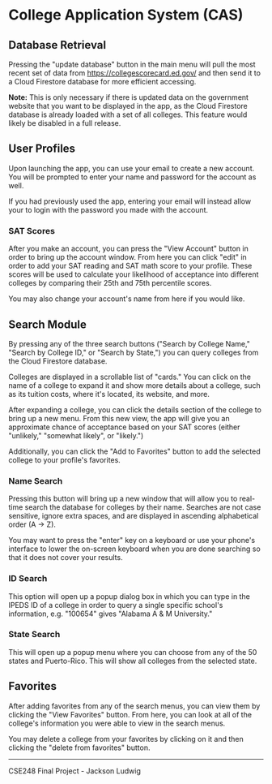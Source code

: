 # College Application System (CAS)

## Database Retrieval

Pressing the "update database" button in the main menu will pull the most recent set of data from <https://collegescorecard.ed.gov/>
and then send it to a Cloud Firestore database for more efficient accessing.

**Note:** This is only necessary if there is updated data on the government website that you want to be displayed in the app, as the Cloud Firestore database is already loaded with a set of all colleges. This feature would likely be disabled in a full release.

## User Profiles

Upon launching the app, you can use your email to create a new account. You will be prompted to enter your name and password for the account as well.

If you had previously used the app, entering your email will instead allow your to login with the password you made with the account.

### SAT Scores

After you make an account, you can press the "View Account" button in order to bring up the account window. From here you can click "edit" in order to add your SAT reading and SAT math score to your profile. These scores will be used to calculate your likelihood of acceptance into different colleges by comparing their 25th and 75th percentile scores.

You may also change your account's name from here if you would like.

## Search Module

By pressing any of the three search buttons ("Search by College Name," "Search by College ID," or "Search by State,") you can query colleges from the Cloud Firestore database.

Colleges are displayed in a scrollable list of "cards." You can click on the name of a college to expand it and show more details about a college, such as its tuition costs, where it's located, its website, and more. 

After expanding a college, you can click the details section of the college to bring up a new menu. From this new view, the app will give you an approximate chance of acceptance based on your SAT scores (either "unlikely," "somewhat likely", or "likely.")

Additionally, you can click the "Add to Favorites" button to add the selected college to your profile's favorites.

### Name Search

Pressing this button will bring up a new window that will allow you to real-time search the database for colleges by their name. 
Searches are not case sensitive, ignore extra spaces, and are displayed in ascending alphabetical order (A -> Z).

You may want to press the "enter" key on a keyboard or use your phone's interface to lower the on-screen keyboard when you are done searching so that it does not cover your results.

### ID Search

This option will open up a popup dialog box in which you can type in the IPEDS ID of a college in order to query a single specific school's information, e.g. "100654" gives "Alabama A & M University."

### State Search

This will open up a popup menu where you can choose from any of the 50 states and Puerto-Rico. This will show all colleges from the selected state.

## Favorites 

After adding favorites from any of the search menus, you can view them by clicking the "View Favorites" button. From here, you can look at all of the college's information you were able to view in the search menus.

You may delete a college from your favorites by clicking on it and then clicking the "delete from favorites" button.
___
CSE248 Final Project - Jackson Ludwig
